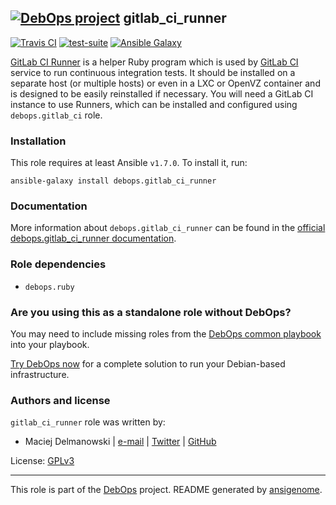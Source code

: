 ## [![DebOps project](http://debops.org/images/debops-small.png)](http://debops.org) gitlab_ci_runner

[![Travis CI](http://img.shields.io/travis/debops/ansible-gitlab_ci_runner.svg?style=flat)](http://travis-ci.org/debops/ansible-gitlab_ci_runner) [![test-suite](http://img.shields.io/badge/test--suite-ansible--gitlab__ci__runner-blue.svg?style=flat)](https://github.com/debops/test-suite/tree/master/ansible-gitlab_ci_runner/)  [![Ansible Galaxy](http://img.shields.io/badge/galaxy-debops.gitlab__ci__runner-660198.svg?style=flat)](https://galaxy.ansible.com/list#/roles/1568)

[GitLab CI Runner](https://github.com/gitlabhq/gitlab-ci-runner/) is
a helper Ruby program which is used by
[GitLab CI](https://about.gitlab.com/gitlab-ci/) service to run continuous
integration tests. It should be installed on a separate host (or multiple
hosts) or even in a LXC or OpenVZ container and is designed to be easily
reinstalled if necessary. You will need a GitLab CI instance to use
Runners, which can be installed and configured using `debops.gitlab_ci`
role.

### Installation

This role requires at least Ansible `v1.7.0`. To install it, run:

    ansible-galaxy install debops.gitlab_ci_runner

### Documentation

More information about `debops.gitlab_ci_runner` can be found in the
[official debops.gitlab_ci_runner documentation](http://docs.debops.org/en/latest/ansible/roles/debops.gitlab_ci_runner.html).


### Role dependencies

- `debops.ruby`

### Are you using this as a standalone role without DebOps?

You may need to include missing roles from the [DebOps common
playbook](https://github.com/debops/debops-playbooks/blob/master/playbooks/common.yml)
into your playbook.

[Try DebOps now](https://github.com/debops/debops) for a complete solution to run your Debian-based infrastructure.





### Authors and license

`gitlab_ci_runner` role was written by:
- Maciej Delmanowski | [e-mail](mailto:drybjed@gmail.com) | [Twitter](https://twitter.com/drybjed) | [GitHub](https://github.com/drybjed)

License: [GPLv3](https://tldrlegal.com/license/gnu-general-public-license-v3-%28gpl-3%29)

***

This role is part of the [DebOps](http://debops.org/) project. README generated by [ansigenome](https://github.com/nickjj/ansigenome/).
